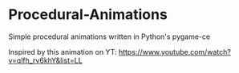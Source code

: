 # Procedural-Animations
Simple procedural animations written in Python's pygame-ce

Inspired by this animation on YT: https://www.youtube.com/watch?v=qlfh_rv6khY&list=LL